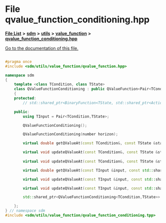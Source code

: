 
# File qvalue\_function\_conditioning.hpp

[**File List**](files.md) **>** [**sdm**](dir_ae1b8d8c3d2627954ba53c22978558f0.md) **>** [**utils**](dir_d5f9b32a4b7e3085fe36bb5e85e812de.md) **>** [**value\_function**](dir_9190e49f25bb1396e1fb4a6f0beec9b4.md) **>** [**qvalue\_function\_conditioning.hpp**](qvalue__function__conditioning_8hpp.md)

[Go to the documentation of this file.](qvalue__function__conditioning_8hpp.md) 


````cpp

#pragma once
#include <sdm/utils/value_function/qvalue_function.hpp>

namespace sdm
{
    template <class TCondition, class TState>
    class QValueFunctionConditioning : public QValueFunction<Pair<TCondition,TState>>
    {
    protected:
        // std::shared_ptr<BinaryFunction<TState, std::shared_ptr<Action>, number, double>> init_function_ = nullptr;

    public:
        using TInput = Pair<TCondition,TState>;

        QValueFunctionConditioning();

        QValueFunctionConditioning(number horizon);

        virtual double getQValueAt(const TCondition&, const TState &state, const std::shared_ptr<Action> &action, number t) = 0;

        virtual void updateQValueAt(const TCondition&, const TState &state, const std::shared_ptr<Action> &action, number t = 0) = 0;
        
        virtual void updateQValueAt(const TCondition&, const TState &state, const std::shared_ptr<Action> &action, number t, double delta) = 0;

        virtual double getQValueAt(const TInput &input, const std::shared_ptr<Action> &action, number t);

        virtual void updateQValueAt(const TInput &input, const std::shared_ptr<Action> &action, number t = 0);

        virtual void updateQValueAt(const TInput &input, const std::shared_ptr<Action> &action, number t, double target);

        std::shared_ptr<QValueFunctionConditioning<TCondition,TState>> getptr();

    };
} // namespace sdm
#include <sdm/utils/value_function/qvalue_function_conditioning.tpp>
````

